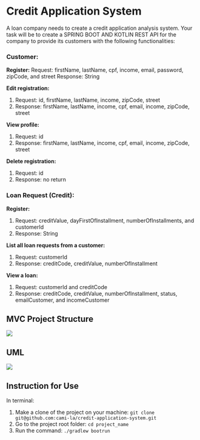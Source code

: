 # Credit Application System
A loan company needs to create a credit application analysis system. Your task will be to create a SPRING BOOT AND KOTLIN REST API for the company to provide its customers with the following functionalities:

### Customer:
**Register:**
Request: firstName, lastName, cpf, income, email, password, zipCode, and street
Response: String

**Edit registration:**
1. Request: id, firstName, lastName, income, zipCode, street
2. Response: firstName, lastName, income, cpf, email, income, zipCode, street

**View profile:**
1. Request: id
2. Response: firstName, lastName, income, cpf, email, income, zipCode, street

**Delete registration:**
1. Request: id
2. Response: no return

### Loan Request (Credit):
**Register:**
1. Request: creditValue, dayFirstOfInstallment, numberOfInstallments, and customerId
2. Response: String

**List all loan requests from a customer:**
1. Request: customerId
2. Response: creditCode, creditValue, numberOfInstallment

**View a loan:**
1. Request: customerId and creditCode
2. Response: creditCode, creditValue, numberOfInstallment, status, emailCustomer, and incomeCustomer

## MVC Project Structure
![](https://camo.githubusercontent.com/c471733843f8553f936ead5092a4920d6f6ba691631f0bf44dc8a3fb4a309658/68747470733a2f2f692e696d6775722e636f6d2f314561355048332e706e67)

## UML
[![](https://mermaid.ink/img/pako:eNqNVF1v2jAU_SuWn9oOECElgaiqBIFNmbq2grUPVaTJiw2z5tjIdrZRRH_7nDhAElKpfoide47vx7m2dzARmMAAJgwpNaNoLVEac2CG_YaZ0iIlEsSw3-tdxRBcdbvC_DlmGUqCqQYBCAXXiHJ1tidniW4XTDCWRKlzqvVwIi410lnOo4ZhOUVqJ6c7a81HTpeUr8GKSqXvUUpaMLP7PSjZrFqsJEWUtdg3Jo2_QuIqdKirnKvQlK5nJKEpYoDyRNQTuKNKv9ni30BSzLXNd8IEpPggQT4-AYX-kIujDkm5uDxKU-WuKMfTbYQvSk_tLEwY0eTIsdC-IbxtUU32p6doVqYdmvPzTtmW8IxYVq9dJIjNkCYAo-3nvHMRVxoxlhKuq8SIa8Cz9CeRD6sKRdV7U5wXVUxV4EynD8prq7WpX5bFN4WdMDbdHgJY9Q5RIqN0tbnnPQmPsjV3dpq61uM3-nI4em334ZVumn0pEaUlIe0OSykr_m5u5kZ_IpGmgt_enoDo_sfj4uHLYr5cnoyTR2N7ns9OlsX86zz8XgaDHWhcmbuFzXNTBImh_kXMvYCBWWIkf8cw5jkPZVostzyBgZYZ6cBsg81xKV8nGKwQU8a6QRwGO_gPBk5_0Bs4Q8_3_OuhOxy6ow7c5ma3Z_5GrjfwxkPXdfcd-CqE8dDvja790dgZeb7j9f2x7xTuXgrQxsx1F_Jb-Trm0_4_qOmNJw?type=png)](https://mermaid.live/edit#pako:eNqNVF1v2jAU_SuWn9oOECElgaiqBIFNmbq2grUPVaTJiw2z5tjIdrZRRH_7nDhAElKpfoide47vx7m2dzARmMAAJgwpNaNoLVEac2CG_YaZ0iIlEsSw3-tdxRBcdbvC_DlmGUqCqQYBCAXXiHJ1tidniW4XTDCWRKlzqvVwIi410lnOo4ZhOUVqJ6c7a81HTpeUr8GKSqXvUUpaMLP7PSjZrFqsJEWUtdg3Jo2_QuIqdKirnKvQlK5nJKEpYoDyRNQTuKNKv9ni30BSzLXNd8IEpPggQT4-AYX-kIujDkm5uDxKU-WuKMfTbYQvSk_tLEwY0eTIsdC-IbxtUU32p6doVqYdmvPzTtmW8IxYVq9dJIjNkCYAo-3nvHMRVxoxlhKuq8SIa8Cz9CeRD6sKRdV7U5wXVUxV4EynD8prq7WpX5bFN4WdMDbdHgJY9Q5RIqN0tbnnPQmPsjV3dpq61uM3-nI4em334ZVumn0pEaUlIe0OSykr_m5u5kZ_IpGmgt_enoDo_sfj4uHLYr5cnoyTR2N7ns9OlsX86zz8XgaDHWhcmbuFzXNTBImh_kXMvYCBWWIkf8cw5jkPZVostzyBgZYZ6cBsg81xKV8nGKwQU8a6QRwGO_gPBk5_0Bs4Q8_3_OuhOxy6ow7c5ma3Z_5GrjfwxkPXdfcd-CqE8dDvja790dgZeb7j9f2x7xTuXgrQxsx1F_Jb-Trm0_4_qOmNJw)

## Instruction for Use
In terminal:
1. Make a clone of the project on your machine:
`git clone git@github.com:cami-la/credit-application-system.git`
2. Go to the project root folder: `cd project_name`
3. Run the command: `./gradlew bootrun`